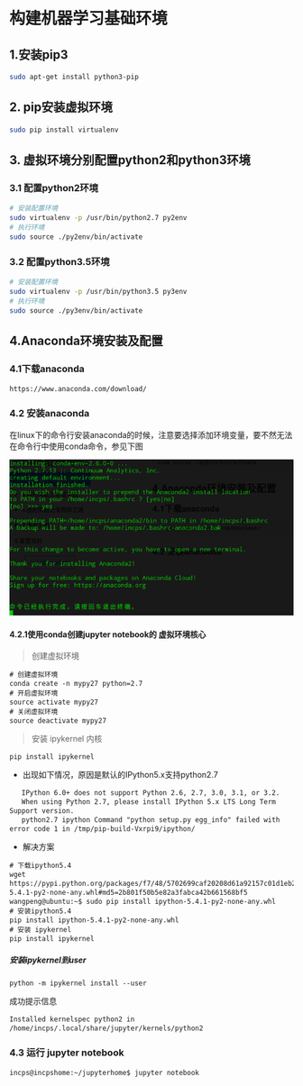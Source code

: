 # 构建机器学习基础环境

## 1.安装pip3

```bash
sudo apt-get install python3-pip
```

## 2. pip安装虚拟环境

```bash
sudo pip install virtualenv
```

## 3. 虚拟环境分别配置python2和python3环境

### 3.1 配置python2环境

```bash
# 安装配置环境
sudo virtualenv -p /usr/bin/python2.7 py2env
# 执行环境
sudo source ./py2env/bin/activate
```

### 3.2 配置python3.5环境

```bash
# 安装配置环境
sudo virtualenv -p /usr/bin/python3.5 py3env
# 执行环境
sudo source ./py3env/bin/activate
```

## 4.Anaconda环境安装及配置

### 4.1下载anaconda

```
https://www.anaconda.com/download/
```

### 4.2 安装anaconda

在linux下的命令行安装anaconda的时候，注意要选择添加环境变量，要不然无法在命令行中使用conda命令，参见下图

![](/my-machine-learning-practice/build-base-env/anaconda-steup.png)

#### 4.2.1使用conda创建jupyter notebook的 虚拟环境核心

> 创建虚拟环境

```
# 创建虚拟环境
conda create -n mypy27 python=2.7
# 开启虚拟环境
source activate mypy27
# 关闭虚拟环境
source deactivate mypy27
```

> 安装 ipykernel 内核


```
pip install ipykernel
```

* 出现如下情况，原因是默认的IPython5.x支持python2.7
```
   IPython 6.0+ does not support Python 2.6, 2.7, 3.0, 3.1, or 3.2.     
   When using Python 2.7, please install IPython 5.x LTS Long Term Support version.
   python2.7 ipython Command "python setup.py egg_info" failed with error code 1 in /tmp/pip-build-Vxrpi9/ipython/
```
* 解决方案
```
# 下载ipython5.4
wget https://pypi.python.org/packages/f7/48/5702699caf20208d61a92157c01d1eb281093e3e02e9bcd4b5031ccea6a1/ipython-5.4.1-py2-none-any.whl#md5=2b801f50b5e82a3fabca42b661568bf5
wangpeng@ubuntu:~$ sudo pip install ipython-5.4.1-py2-none-any.whl
# 安装ipython5.4
pip install ipython-5.4.1-py2-none-any.whl
# 安装 ipykernel
pip install ipykernel
```

##### 安装ipykernel到user
```
python -m ipykernel install --user
```
成功提示信息
```
Installed kernelspec python2 in /home/incps/.local/share/jupyter/kernels/python2

```

### 

### 

### 4.3 运行 jupyter notebook

```
incps@incpshome:~/jupyterhome$ jupyter notebook
```



